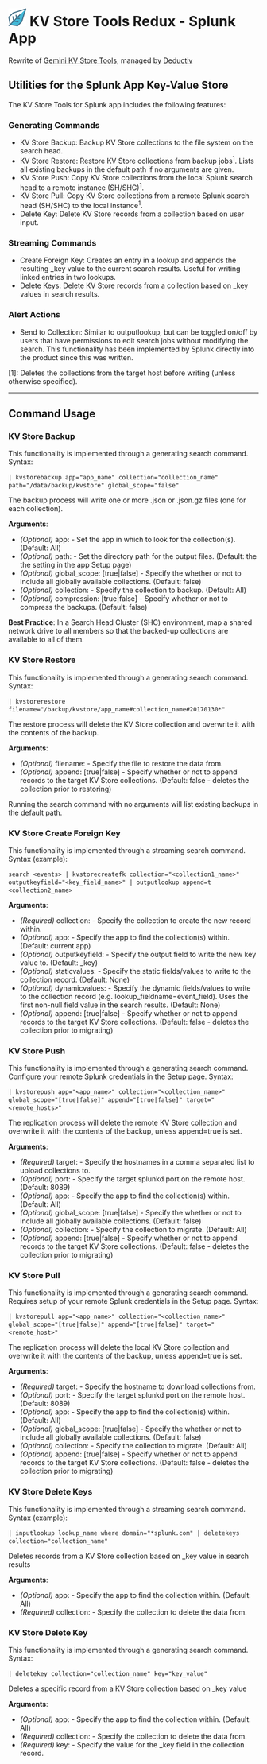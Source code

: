 # ![App icon](static/appIcon.png) KV Store Tools Redux - Splunk App  
Rewrite of [Gemini KV Store Tools](https://splunkbase.splunk.com/app/3536/), managed by [Deductiv](https://www.deductiv.net/)  

## Utilities for the Splunk App Key-Value Store

The KV Store Tools for Splunk app includes the following features:
### Generating Commands  
- KV Store Backup: Backup KV Store collections to the file system on the search head.  
- KV Store Restore: Restore KV Store collections from backup jobs<sup>1</sup>.  Lists all existing backups in the default path if no arguments are given.
- KV Store Push: Copy KV Store collections from the local Splunk search head to a remote instance (SH/SHC)<sup>1</sup>.  
- KV Store Pull: Copy KV Store collections from a remote Splunk search head (SH/SHC) to the local instance<sup>1</sup>.  
- Delete Key: Delete KV Store records from a collection based on user input.  
### Streaming Commands
- Create Foreign Key: Creates an entry in a lookup and appends the resulting _key value to the current search results.  Useful for writing linked entries in two lookups.  
- Delete Keys: Delete KV Store records from a collection based on _key values in search results.  
### Alert Actions
- Send to Collection: Similar to outputlookup, but can be toggled on/off by users that have permissions to edit search jobs without modifying the search. This functionality has been implemented by Splunk directly into the product since this was written.  

[1]: Deletes the collections from the target host before writing (unless otherwise specified).  

* * *  
## Command Usage  

### KV Store Backup
This functionality is implemented through a generating search command.  Syntax:  

    | kvstorebackup app="app_name" collection="collection_name" path="/data/backup/kvstore" global_scope="false"  

The backup process will write one or more .json or .json.gz files (one for each collection).

**Arguments**:

- *(Optional)* app: <string> - Set the app in which to look for the collection(s).  (Default: All)
- *(Optional)* path: <string> - Set the directory path for the output files. (Default: the the setting in the app Setup page)
- *(Optional)* global_scope: [true|false] - Specify the whether or not to include all globally available collections. (Default: false)
- *(Optional)* collection: <string> - Specify the collection to backup. (Default: All)
- *(Optional)* compression: [true|false] - Specify whether or not to compress the backups. (Default: false)

**Best Practice**: In a Search Head Cluster (SHC) environment, map a shared network drive to all members so that the backed-up collections are available to all of them.

### KV Store Restore
This functionality is implemented through a generating search command.  Syntax:  

    | kvstorerestore filename="/backup/kvstore/app_name#collection_name#20170130*"  

The restore process will delete the KV Store collection and overwrite it with the contents of the backup.

**Arguments**:

- *(Optional)* filename: <string> - Specify the file to restore the data from.
- *(Optional)* append: [true|false] - Specify whether or not to append records to the target KV Store collections. (Default: false - deletes the collection prior to restoring)

Running the search command with no arguments will list existing backups in the default path.

### KV Store Create Foreign Key
This functionality is implemented through a streaming search command.  Syntax (example):  

    search <events> | kvstorecreatefk collection="<collection1_name>" outputkeyfield="<key_field_name>" | outputlookup append=t <collection2_name>

**Arguments**:

- *(Required)* collection: <string> - Specify the collection to create the new record within.  
- *(Optional)* app: <string> - Specify the app to find the collection(s) within. (Default: current app)  
- *(Optional)* outputkeyfield: <string> - Specify the output field to write the new key value to. (Default: _key)  
- *(Optional)* staticvalues: <kvpairs> - Specify the static fields/values to write to the collection record.  (Default: None)  
- *(Optional)* dynamicvalues: <kvpairs> - Specify the dynamic fields/values to write to the collection record (e.g. lookup_fieldname=event_field). Uses the first non-null field value in the search results.  (Default: None)  
- *(Optional)* append: [true|false] - Specify whether or not to append records to the target KV Store collections. (Default: false - deletes the collection prior to migrating)  

### KV Store Push
This functionality is implemented through a generating search command.  Configure your remote Splunk credentials in the Setup page.  Syntax:  

    | kvstorepush app="<app_name>" collection="<collection_name>" global_scope="[true|false]" append="[true|false]" target="<remote_hosts>"  

The replication process will delete the remote KV Store collection and overwrite it with the contents of the backup, unless append=true is set.

**Arguments**:

- *(Required)* target: <string> - Specify the hostnames in a comma separated list to upload collections to.
- *(Optional)* port: <integer> - Specify the target splunkd port on the remote host. (Default: 8089)
- *(Optional)* app: <string> - Specify the app to find the collection(s) within. (Default: All)
- *(Optional)* global_scope: [true|false] - Specify the whether or not to include all globally available collections. (Default: false)
- *(Optional)* collection: <string> - Specify the collection to migrate. (Default: All)
- *(Optional)* append: [true|false] - Specify whether or not to append records to the target KV Store collections. (Default: false - deletes the collection prior to migrating)

### KV Store Pull
This functionality is implemented through a generating search command.  Requires setup of your remote Splunk credentials in the Setup page.  Syntax:  

    | kvstorepull app="<app_name>" collection="<collection_name>" global_scope="[true|false]" append="[true|false]" target="<remote_host>"  

The replication process will delete the local KV Store collection and overwrite it with the contents of the backup, unless append=true is set.

**Arguments**:

- *(Required)* target: <string> - Specify the hostname to download collections from.
- *(Optional)* port: <integer> - Specify the target splunkd port on the remote host. (Default: 8089)
- *(Optional)* app: <string> - Specify the app to find the collection(s) within. (Default: All)
- *(Optional)* global_scope: [true|false] - Specify the whether or not to include all globally available collections. (Default: false)
- *(Optional)* collection: <string> - Specify the collection to migrate. (Default: All)
- *(Optional)* append: [true|false] - Specify whether or not to append records to the target KV Store collections. (Default: false - deletes the collection prior to migrating)

### KV Store Delete Keys
This functionality is implemented through a streaming search command.  Syntax (example):  

    | inputlookup lookup_name where domain="*splunk.com" | deletekeys collection="collection_name"  

Deletes records from a KV Store collection based on _key value in search results

**Arguments**:

- *(Optional)* app: <string> - Specify the app to find the collection within. (Default: All)
- *(Required)* collection: <string> - Specify the collection to delete the data from.

### KV Store Delete Key
This functionality is implemented through a generating search command.  Syntax:  

    | deletekey collection="collection_name" key="key_value"  

Deletes a specific record from a KV Store collection based on _key value

**Arguments**:

- *(Optional)* app: <string> - Specify the app to find the collection within. (Default: All)
- *(Required)* collection: <string> - Specify the collection to delete the data from.
- *(Required)* key: <string> - Specify the value for the _key field in the collection record.
